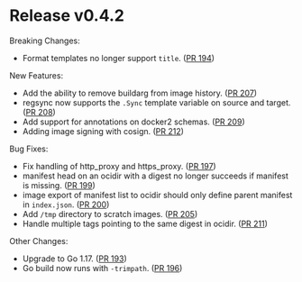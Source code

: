 # Release v0.4.2

Breaking Changes:

- Format templates no longer support `title`.
  ([PR 194][pr-194])

New Features:

- Add the ability to remove buildarg from image history.
  ([PR 207][pr-207])
- regsync now supports the `.Sync` template variable on source and target.
  ([PR 208][pr-208])
- Add support for annotations on docker2 schemas.
  ([PR 209][pr-209])
- Adding image signing with cosign.
  ([PR 212][pr-212])

Bug Fixes:

- Fix handling of http_proxy and https_proxy.
  ([PR 197][pr-197])
- manifest head on an ocidir with a digest no longer succeeds if manifest is missing.
  ([PR 199][pr-199])
- image export of manifest list to ocidir should only define parent manifest in `index.json`.
  ([PR 200][pr-200])
- Add `/tmp` directory to scratch images.
  ([PR 205][pr-205])
- Handle multiple tags pointing to the same digest in ocidir.
  ([PR 211][pr-211])

Other Changes:

- Upgrade to Go 1.17.
  ([PR 193][pr-193])
- Go build now runs with `-trimpath`.
  ([PR 196][pr-196])

[pr-193]: https://github.com/regclient/regclient/pull/193
[pr-194]: https://github.com/regclient/regclient/pull/194
[pr-196]: https://github.com/regclient/regclient/pull/196
[pr-197]: https://github.com/regclient/regclient/pull/197
[pr-199]: https://github.com/regclient/regclient/pull/199
[pr-200]: https://github.com/regclient/regclient/pull/200
[pr-205]: https://github.com/regclient/regclient/pull/205
[pr-207]: https://github.com/regclient/regclient/pull/207
[pr-208]: https://github.com/regclient/regclient/pull/208
[pr-209]: https://github.com/regclient/regclient/pull/209
[pr-211]: https://github.com/regclient/regclient/pull/211
[pr-212]: https://github.com/regclient/regclient/pull/212
